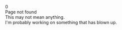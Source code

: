 <div class="container">
    <div class="row">
        <div class="xs-12 md-6 mx-auto">
            <div id="countUp">
                <div class="number" data-count="404">0</div>
                <div class="text">Page not found</div>
                <div class="text">This may not mean anything.</div>
                <div class="text">I'm probably working on something that has blown up.</div>
            </div>
        </div>
    </div>
</div>            
            
